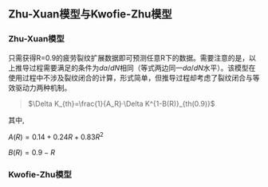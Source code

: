 ## Zhu-Xuan模型与Kwofie-Zhu模型
### Zhu-Xuan模型

只需获得R=0.9的疲劳裂纹扩展数据即可预测任意R下的数据。需要注意的是，以上推导过程需要满足的条件为$da/dN$相同（等式两边同一$da/dN$水平）。该模型在使用过程中不涉及裂纹闭合的计算，形式简单，但推导过程却考虑了裂纹闭合与等效驱动力两种机制。
>$\Delta K_{th}=\frac{1}{A_R}·\Delta K^{1-B(R)}_{th(0.9)}$

其中,

$A(R)=0.14+0.24R+0.83R^2$

$B(R)=0.9-R$

### Kwofie-Zhu模型